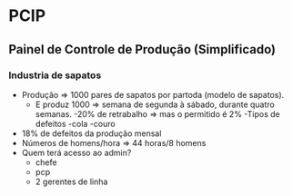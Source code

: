 # PCIP
<h2>Painel de Controle de Produção (Simplificado)</h2>

<h3>Industria de sapatos</h3>

- Produção => 1000 pares de sapatos por partoda (modelo de sapatos). 
  -  E produz 1000 => semana de segunda à sábado, durante quatro semanas.
-20% de retrabalho => mas o permitido é 2%
  -Tipos de defeitos
    -cola
    -couro
- 18% de defeitos da produção mensal
- Números de homens/hora => 44 horas/8 homens
- Quem terá acesso ao admin?
  - chefe
  - pcp
  - 2 gerentes de linha
